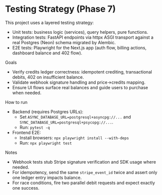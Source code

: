 # Testing Strategy (Phase 7)

This project uses a layered testing strategy:

- Unit tests: business logic (services), query helpers, pure functions.
- Integration tests: FastAPI endpoints via httpx ASGI transport against a real Postgres (Neon) schema migrated by Alembic.
- E2E tests: Playwright for the Next.js app (auth flow, billing actions, dashboard balance and 402 flow).

Goals
- Verify credits ledger correctness: idempotent crediting, transactional debits, 402 on insufficient balance.
- Validate webhook signature handling and price→credits mapping.
- Ensure UI flows surface real balances and guide users to purchase when needed.

How to run
- Backend (requires Postgres URLs):
  - Set `ASYNC_DATABASE_URL=postgresql+asyncpg://...` and `SYNC_DATABASE_URL=postgresql+psycopg://...`.
  - Run: `pytest -q`
- Frontend E2E:
  - Install browsers: `npx playwright install --with-deps`
  - Run: `npx playwright test`

Notes
- Webhook tests stub Stripe signature verification and SDK usage where needed.
- For idempotency, send the same `stripe_event_id` twice and assert only one ledger entry impacts balance.
- For race conditions, fire two parallel debit requests and expect exactly one success.
